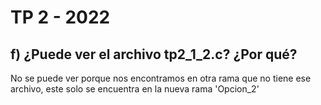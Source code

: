 # TP 2 - 2022

## f) ¿Puede ver el archivo tp2_1_2.c? ¿Por qué?

No se puede ver porque nos encontramos en otra rama que no tiene ese archivo, este solo se encuentra 
en la nueva rama 'Opcion_2'